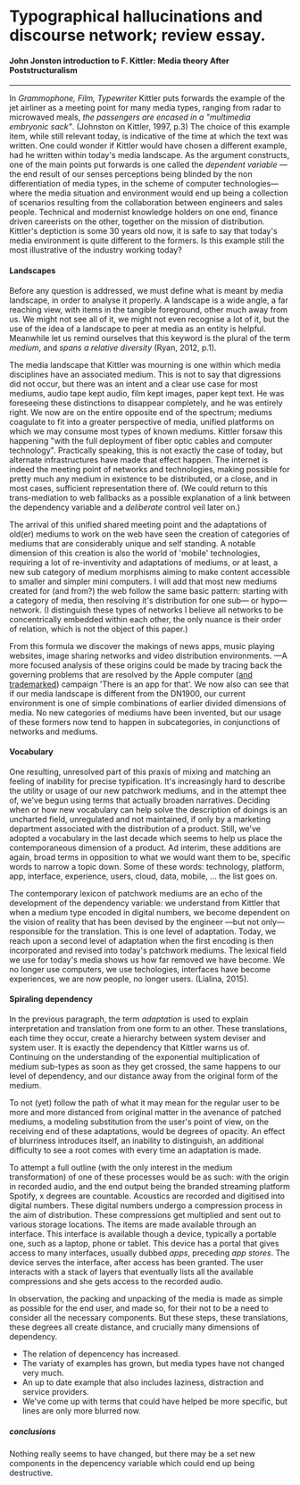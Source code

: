 # Typographical hallucinations and discourse network; review essay.
#### John Jonston introduction to F. Kittler: Media theory After Poststructuralism
---
In *Grammophone, Film, Typewriter* Kittler puts forwards the example of the jet airliner as a meeting point for many media types, ranging from radar to microwaved meals, *the passengers are encased in a "multimedia embryonic sack"*. (Johnston on Kittler, 1997, p.3) The choice of this example item, while still relevant today, is indicative of the time at which the text was written. One could wonder if Kittler would have chosen a different example, had he written within today's media landscape. As the argument constructs, one of the main points put forwards is one called the *dependent variable* —the end result of our senses perceptions being blinded by the non differentiation of media types, in the scheme of computer technologies— where the media situation and environment would end up being a collection of scenarios resulting from the collaboration between engineers and sales people. Technical and modernist knowledge holders on one end, finance driven careerists on the other, together on the mission of distribution. Kittler's deptiction is some 30 years old now, it is safe to say that today's media environment is quite different to the formers. Is this example still the most illustrative of the industry working today?

#### Landscapes

Before any question is addressed, we must define what is meant by media landscape, in order to analyse it properly. A landscape is a wide angle, a far reaching view, with items in the tangible foreground, other much away from us. We might not see all of it, we might not even recognise a lot of it, but the use of the idea of a landscape to peer at media as an entity is helpful. Meanwhile let us remind ourselves that this keyword is the plural of the term *medium*, and *spans a relative diversity* (Ryan, 2012, p.1).

The media landscape that Kittler was mourning is one within which media disciplines have an associated medium. This is not to say that digressions did not occur, but there was an intent and a clear use case for most mediums, audio tape kept audio, film kept images, paper kept text. He was foreseeing these distinctions to disappear completely, and he was entirely right. We now are on the entire opposite end of the spectrum; mediums coagulate to fit into a greater perspective of media, unified platforms on which we may consume most types of known mediums. Kittler forsaw this happening "with the full deployment of fiber optic cables and computer technology". Practically speaking, this is not exactly the case of today, but alternate infrastructures have made that effect happen. The internet is indeed the meeting point of networks and technologies, making possible for pretty much any medium in existence to be distributed, or a close, and in most cases, sufficient representation there of. (We could return to this trans-mediation to web fallbacks as a possible explanation of a link between the dependency variable and a *deliberate* control veil later on.)

The arrival of this unified shared meeting point and the adaptations of old(er) mediums to work on the web have seen the creation of categories of mediums that are considerably unique and self standing. A notable dimension of this creation is also the world of 'mobile' technologies, requiring a lot of re-inventivity and adaptations of mediums, or at least, a new sub category of medium morphisms aiming to make content accessible to smaller and simpler mini computers. I will add that most new mediums created for (and from?) the web follow the same basic pattern: starting with a category of media, then resolving it's distribution for one sub— or hypo— network. (I distinguish these types of networks I believe all networks to be concentrically embedded within each other, the only nuance is their order of relation, which is not the object of this paper.)

From this formula we discover the makings of news apps, music playing websites, image sharing networks and video distribution environments. —A more focused analysis of these origins could be made by tracing back the governing problems that are resolved by the Apple computer ([and trademarked](http://edition.cnn.com/2010/TECH/mobile/10/12/app.for.that/index.html)) campaign 'There is an app for that'. We now also can see that if our media landscape is different from the DN1900, our current environment is one of simple combinations of earlier divided dimensions of media. No new categories of mediums have been invented, but our usage of these formers now tend to happen in subcategories, in conjunctions of networks and mediums.

#### Vocabulary

One resulting, unresolved part of this praxis of mixing and matching an feeling of inability for precise typification. It's  increasingly hard to describe the utility or usage of our new patchwork mediums, and in the attempt thee of, we've begun using terms that actually broaden narratives. Deciding when or how new vocabulary can help solve the description of doings is an uncharted field, unregulated and not maintained, if only by a marketing department associated with the distribution of a product. Still, we've adopted a vocabulary in the last decade which seems to help us place the contemporaneous dimension of a product. Ad interim, these additions are again, broad terms in opposition to what we would want them to be, specific words to narrow a topic down. Some of these words: technology, platform, app, interface, experience, users, cloud, data, mobile, ... the list goes on.

The contemporary lexicon of patchwork mediums are an echo of the development of the dependency variable: we understand from Kittler that when a medium type encoded in digital numbers, we become dependent on the vision of reality that has been devised by the engineer —but not only— responsible for the translation. This is one level of adaptation. Today, we reach upon a second level of adaptation when the first encoding is then incorporated and revised into today's patchwork mediums. The lexical field we use for today's media shows us how far removed we have become. We no longer use computers, we use techologies, interfaces have become experiences, we are now people, no longer users. (Lialina, 2015).

#### Spiraling dependency

In the previous paragraph, the term *adaptation* is used to explain interpretation and translation from one form to an other. These translations, each time they occur, create a hierarchy between system deviser and system user. It is exactly the dependency that Kittler warns us of. Continuing on the understanding of the exponential multiplication of medium sub-types as soon as they get crossed, the same happens to our level of dependency, and our distance away from the original form of the medium.

To not (yet) follow the path of what it may mean for the regular user to be more and more distanced from original matter in the avenance of patched mediums, a modeling substitution from the user's point of view, on the receiving end of these adaptations, would be degrees of opacity. An effect of blurriness introduces itself, an inability to distinguish, an additional difficulty to see a root comes with every time an adaptation is made.

To attempt a full outline (with the only interest in the medium transformation) of one of these processes would be as such: with the origin in recorded audio, and the end output being the branded streaming platform Spotify, x degrees are countable.
Acoustics are recorded and digitised into digital numbers. These digital numbers undergo a compression process in the aim of distribution. These compressions get multiplied and sent out to various storage locations. The items are made available through an interface. This interface is available though a device, typically a portable one, such as a laptop, phone or tablet. This device has a portal that gives access to many interfaces, usually dubbed *apps*, preceding *app stores*. The device serves the interface, after access has been granted. The user interacts with a stack of layers that eventually lists all the available compressions and she gets access to the recorded audio.

In observation, the packing and unpacking of the media is made as simple as possible for the end user, and made so, for their not to be a need to consider all the necessary components. But these steps, these translations, these degrees all create distance, and crucially many dimensions of dependency.



* The relation of depencency has increased.
* The variaty of examples has grown, but media types have not changed very much.
* An up to date example that also includes laziness, distraction and service providers.
* We've come up with terms that could have helped be more specific, but lines are only more blurred now.

##### conclusions

Nothing really seems to have changed, but there may be a set new components in the depencency variable which could end up being destructive.
